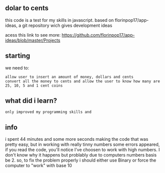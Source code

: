 ## dolar to cents
this code is a test for my skills in javascript. based on florinpop17/app-ideas, a git repository wich gives development ideas

acess this link to see more: https://github.com/florinpop17/app-ideas/blob/master/Projects

## starting
we need to:

    allow user to insert an amount of money, dollars and cents
    convert all the money to cents and allow the user to know how many are 25, 10, 5 and 1 cent coins

## what did i learn?

    only improved my programming skills and 

## info

i spent 44 minutes and some more seconds making the code
that was pretty easy, but in working with really tinny numbers some errors appeared, if you read the code, you'll notice I've choosen to work with high numbers. I don't know why it happens but problably due to computers numbers basis be 2. so, to fix the problem properly i should either use Binary or force the computer to "work" with base 10
